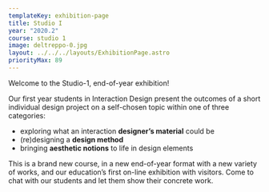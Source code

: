 ```yaml
---
templateKey: exhibition-page
title: Studio I
year: "2020.2"
course: studio 1
image: deltreppo-0.jpg
layout: ../../../layouts/ExhibitionPage.astro
priorityMax: 89
---
```


Welcome to the Studio-1, end-of-year exhibition!

Our first year students in Interaction Design present the outcomes of a short individual design project on a self-chosen topic within one of three categories:

 - exploring what an interaction **designer’s material** could be
 - (re)designing a **design method**
 - bringing **aesthetic notions** to life in design elements

This is a brand new course, in a new end-of-year format with a new variety of works, and our education’s first on-line exhibition with visitors. Come to chat with our students and let them show their concrete work.
